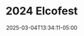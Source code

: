 ---
title: "2024 Elcofest"
date: 2025-03-04T13:34:11-05:00
draft: true
albumthumb: "car-shows/2024-elcofest/5737C485-4BC3-4F3D-AAE9-711A92979797.JPG"
---